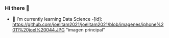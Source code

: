 ### Hi there 👋

- 🌱 I’m currently learning Data Science 
-[id]: https://github.com/joelitam2021/joelitam2021/blob/imagenes/iphone%2011%20joel%20044.JPG  "imagen principal"

<!--
**joelitam2021/joelitam2021** is a ✨ _special_ ✨ repository because its `README.md` (this file) appears on your GitHub profile.

Here are some ideas to get you started:

- 🔭 I’m currently working on ...

- 👯 I’m looking to collaborate on ...
- 🤔 I’m looking for help with ...
- 💬 Ask me about ...
- 📫 How to reach me: ...
- 😄 Pronouns: ...
- ⚡ Fun fact: ...
-->
